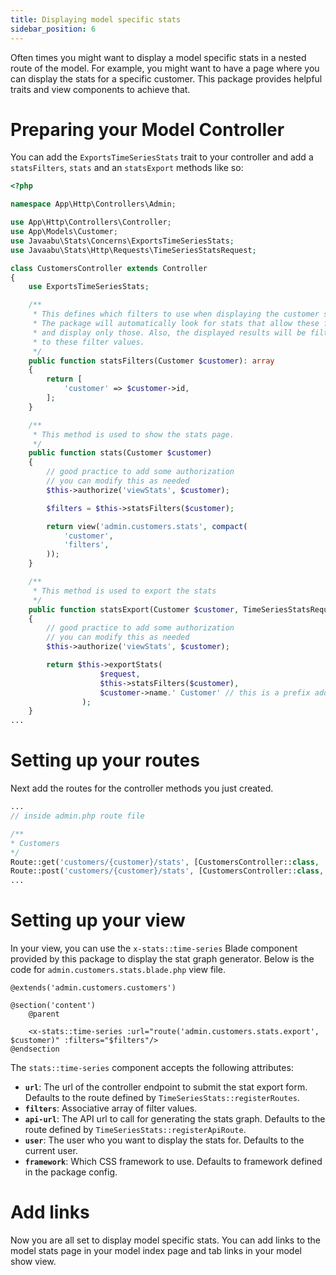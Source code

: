 ```yaml
---
title: Displaying model specific stats
sidebar_position: 6
---
```


Often times you might want to display a model specific stats in a nested route of the model. For example, you might want to have a page where you can display the stats for a specific customer. This package provides helpful traits and view components to achieve that.

# Preparing your Model Controller

You can add the `ExportsTimeSeriesStats` trait to your controller and add a `statsFilters`, `stats` and an `statsExport` methods like so:

```php
<?php

namespace App\Http\Controllers\Admin;

use App\Http\Controllers\Controller;
use App\Models\Customer;
use Javaabu\Stats\Concerns\ExportsTimeSeriesStats;
use Javaabu\Stats\Http\Requests\TimeSeriesStatsRequest;

class CustomersController extends Controller
{   
    use ExportsTimeSeriesStats;

    /**
     * This defines which filters to use when displaying the customer stats
     * The package will automatically look for stats that allow these filters
     * and display only those. Also, the displayed results will be filtered 
     * to these filter values.
     */
    public function statsFilters(Customer $customer): array
    {
        return [
            'customer' => $customer->id,
        ];
    }

    /**
     * This method is used to show the stats page.
     */
    public function stats(Customer $customer)
    {
        // good practice to add some authorization
        // you can modify this as needed
        $this->authorize('viewStats', $customer);

        $filters = $this->statsFilters($customer);

        return view('admin.customers.stats', compact(
            'customer',
            'filters',
        ));
    }

    /**
     * This method is used to export the stats
     */
    public function statsExport(Customer $customer, TimeSeriesStatsRequest $request)
    {
        // good practice to add some authorization
        // you can modify this as needed  
        $this->authorize('viewStats', $customer);

        return $this->exportStats(
                    $request, 
                    $this->statsFilters($customer), 
                    $customer->name.' Customer' // this is a prefix added to the exported file name
                );
    }
...

```

# Setting up your routes

Next add the routes for the controller methods you just created.

```php
...
// inside admin.php route file

/**
* Customers
*/
Route::get('customers/{customer}/stats', [CustomersController::class, 'stats'])->name('customers.stats');
Route::post('customers/{customer}/stats', [CustomersController::class, 'statsExport'])->name('customers.stats.export');
...
```

# Setting up your view

In your view, you can use the `x-stats::time-series` Blade component provided by this package to display the stat graph generator. Below is the code for `admin.customers.stats.blade.php` view file.

```bladehtml
@extends('admin.customers.customers')

@section('content')
    @parent

    <x-stats::time-series :url="route('admin.customers.stats.export', $customer)" :filters="$filters"/>
@endsection
```

The `stats::time-series` component accepts the following attributes:

- **`url`**: The url of the controller endpoint to submit the stat export form. Defaults to the route defined by `TimeSeriesStats::registerRoutes`.
- **`filters`**: Associative array of filter values.
- **`api-url`**: The API url to call for generating the stats graph. Defaults to the route defined by `TimeSeriesStats::registerApiRoute`.
- **`user`**: The user who you want to display the stats for. Defaults to the current user.
- **`framework`**: Which CSS framework to use. Defaults to framework defined in the package config.

# Add links

Now you are all set to display model specific stats. You can add links to the model stats page in your model index page and tab links in your model show view.
